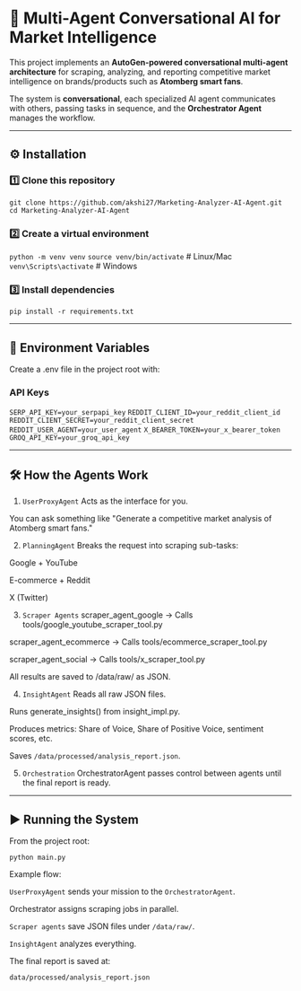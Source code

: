 # 🧠 Multi-Agent Conversational AI for Market Intelligence

This project implements an **AutoGen-powered conversational multi-agent architecture** for scraping, analyzing, and reporting competitive market intelligence on brands/products such as **Atomberg smart fans**.

The system is **conversational**, each specialized AI agent communicates with others, passing tasks in sequence, and the **Orchestrator Agent** manages the workflow.

---

## ⚙️ Installation

### 1️⃣ Clone this repository

`git clone https://github.com/akshi27/Marketing-Analyzer-AI-Agent.git`
`cd Marketing-Analyzer-AI-Agent`

### 2️⃣ Create a virtual environment

`python -m venv venv`
`source venv/bin/activate`  # Linux/Mac
`venv\Scripts\activate`    # Windows

### 3️⃣ Install dependencies

`pip install -r requirements.txt`

---

## 🔑 Environment Variables
Create a .env file in the project root with:

### API Keys

`SERP_API_KEY=your_serpapi_key`
`REDDIT_CLIENT_ID=your_reddit_client_id`
`REDDIT_CLIENT_SECRET=your_reddit_client_secret`
`REDDIT_USER_AGENT=your_user_agent`
`X_BEARER_TOKEN=your_x_bearer_token`
`GROQ_API_KEY=your_groq_api_key`

---

## 🛠 How the Agents Work

1. `UserProxyAgent`
Acts as the interface for you.

You can ask something like "Generate a competitive market analysis of Atomberg smart fans."

2. `PlanningAgent`
Breaks the request into scraping sub-tasks:

Google + YouTube

E-commerce + Reddit

X (Twitter)

3. `Scraper Agents`
scraper_agent_google → Calls tools/google_youtube_scraper_tool.py

scraper_agent_ecommerce → Calls tools/ecommerce_scraper_tool.py

scraper_agent_social → Calls tools/x_scraper_tool.py

All results are saved to /data/raw/ as JSON.

4. `InsightAgent`
Reads all raw JSON files.

Runs generate_insights() from insight_impl.py.

Produces metrics: Share of Voice, Share of Positive Voice, sentiment scores, etc.

Saves `/data/processed/analysis_report.json`.

5. `Orchestration`
OrchestratorAgent passes control between agents until the final report is ready.

---

## ▶️ Running the System
From the project root:

`python main.py`

Example flow:

`UserProxyAgent` sends your mission to the `OrchestratorAgent`.

Orchestrator assigns scraping jobs in parallel.

`Scraper agents` save JSON files under `/data/raw/`.

`InsightAgent` analyzes everything.

The final report is saved at:

`data/processed/analysis_report.json`
